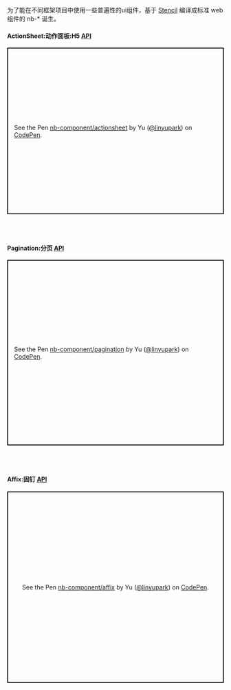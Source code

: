 为了能在不同框架项目中使用一些普遍性的ui组件，基于 [Stencil](stenciljs.com) 编译成标准 web 组件的 nb-* 诞生。

#### ActionSheet:动作面板:H5 [API](https://github.com/linyupark/nb-component/blob/master/src/components/actionsheet/readme.md)

<p class="codepen" data-height="387" data-theme-id="0" data-default-tab="html,result" data-user="linyupark" data-slug-hash="XOvGav" style="height: 387px; box-sizing: border-box; display: flex; align-items: center; justify-content: center; border: 2px solid black; margin: 1em 0; padding: 1em;" data-pen-title="nb-component/actionsheet">
  <span>See the Pen <a href="https://codepen.io/linyupark/pen/XOvGav/">
  nb-component/actionsheet</a> by Yu (<a href="https://codepen.io/linyupark">@linyupark</a>)
  on <a href="https://codepen.io">CodePen</a>.</span>
</p>

<br />
<br />

#### Pagination:分页 [API](https://github.com/linyupark/nb-component/blob/master/src/components/pagination/readme.md)

<p class="codepen" data-height="431" data-theme-id="0" data-default-tab="html,result" data-user="linyupark" data-slug-hash="GzVLNX" style="height: 431px; box-sizing: border-box; display: flex; align-items: center; justify-content: center; border: 2px solid black; margin: 1em 0; padding: 1em;" data-pen-title="nb-component/pagination">
  <span>See the Pen <a href="https://codepen.io/linyupark/pen/GzVLNX/">
  nb-component/pagination</a> by Yu (<a href="https://codepen.io/linyupark">@linyupark</a>)
  on <a href="https://codepen.io">CodePen</a>.</span>
</p>

<br />
<br />

#### Affix:固钉 [API](https://github.com/linyupark/nb-component/blob/master/src/components/affix/readme.md)

<p class="codepen" data-height="445" data-theme-id="0" data-default-tab="html,result" data-user="linyupark" data-slug-hash="XOvQVM" style="height: 445px; box-sizing: border-box; display: flex; align-items: center; justify-content: center; border: 2px solid black; margin: 1em 0; padding: 1em;" data-pen-title="nb-component/affix">
  <span>See the Pen <a href="https://codepen.io/linyupark/pen/XOvQVM/">
  nb-component/affix</a> by Yu (<a href="https://codepen.io/linyupark">@linyupark</a>)
  on <a href="https://codepen.io">CodePen</a>.</span>
</p>

<script async src="https://static.codepen.io/assets/embed/ei.js"></script>
